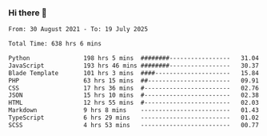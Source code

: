 ### Hi there 👋

<!--
**dominoto/dominoto** is a ✨ _special_ ✨ repository because its `README.md` (this file) appears on your GitHub profile.

Here are some ideas to get you started:

- 🔭 I’m currently working on ...
- 🌱 I’m currently learning ...
- 👯 I’m looking to collaborate on ...
- 🤔 I’m looking for help with ...
- 💬 Ask me about ...
- 📫 How to reach me: ...
- 😄 Pronouns: ...
- ⚡ Fun fact: ...
-->
<!--START_SECTION:waka-->

```txt
From: 30 August 2021 - To: 19 July 2025

Total Time: 638 hrs 6 mins

Python               198 hrs 5 mins  ########-----------------   31.04 %
JavaScript           193 hrs 46 mins ########-----------------   30.37 %
Blade Template       101 hrs 3 mins  ####---------------------   15.84 %
PHP                  63 hrs 15 mins  ##-----------------------   09.91 %
CSS                  17 hrs 36 mins  #------------------------   02.76 %
JSON                 15 hrs 10 mins  #------------------------   02.38 %
HTML                 12 hrs 55 mins  #------------------------   02.03 %
Markdown             9 hrs 8 mins    -------------------------   01.43 %
TypeScript           6 hrs 29 mins   -------------------------   01.02 %
SCSS                 4 hrs 53 mins   -------------------------   00.77 %
```

<!--END_SECTION:waka-->
